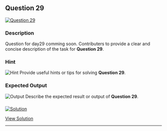 


## Question 29
<a href="https://github.com/alishgosai/Python-Exercise-and-Solutions/blob/master/questions/Question29.md" target="_blank">
  <img src="https://img.shields.io/badge/Question-29-purple?style=for-the-badge&logoSize=60" alt="Question 29">
</a>

### **Description**
Question for day29 comming soon.
Contributers to provide a clear and concise description of the task for **Question 29**.

### **Hint**
![Hint](https://img.shields.io/badge/Hint:-blue)
Provide useful hints or tips for solving **Question 29**.

### **Expected Output**
![Output](https://img.shields.io/badge/Output:-blue)
Describe the expected result or output of **Question 29**.

### <a href="https://github.com/alishgosai/Python-Exercise-and-Solutions/blob/master/solutions/Solution29.js" target="_blank">
  <img src="https://img.shields.io/badge/Solution-1f8e00?style=for-the-badge&logo=solution&logoColor=white" alt="Solution">
</a>

<a href="https://github.com/alishgosai/Python-Exercise-and-Solutions/blob/master/solutions/Solution29.js" target="_blank">View Solution</a>

---

